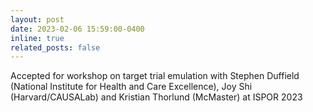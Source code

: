 ```yaml
---
layout: post
date: 2023-02-06 15:59:00-0400
inline: true
related_posts: false
---
```


Accepted for workshop on target trial emulation with Stephen Duffield (National Institute for Health and Care Excellence), Joy Shi (Harvard/CAUSALab) and Kristian Thorlund (McMaster) at ISPOR 2023
